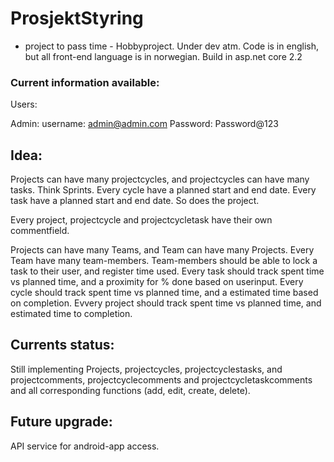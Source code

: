 # ProsjektStyring
- project to pass time - Hobbyproject. Under dev atm. 
Code is in english, but all front-end language is in norwegian. Build in asp.net core 2.2

### Current information available:  ###

Users:

Admin: username: admin@admin.com  Password: Password@123

##  Idea:
Projects can have many projectcycles, and projectcycles can have many tasks. Think Sprints.
Every cycle have a planned start and end date. Every task have a planned start and end date. So does the project.

Every project, projectcycle and projectcycletask have their own commentfield.

Projects can have many Teams, and Team can have many Projects. Every Team have many team-members. Team-members should be able to lock a 
task to their user, and register time used.
Every task should track spent time vs planned time, and a proximity for % done based on userinput. 
Every cycle should track spent time vs planned time, and a estimated time based on completion.
Evvery project should track spent time vs planned time, and estimated time to completion.

##  Currents status:
Still implementing Projects, projectcycles, projectcyclestasks, and projectcomments, projectcyclecomments and projectcycletaskcomments and
all corresponding functions (add, edit, create, delete).

##  Future upgrade:
API service for android-app access.
